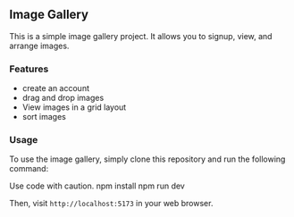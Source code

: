## Image Gallery

This is a simple image gallery project. It allows you to signup, view, and arrange images.

### Features

* create an account
* drag and drop images
* View images in a grid layout
* sort images

### Usage

To use the image gallery, simply clone this repository and run the following command:

Use code with caution.
npm install
npm run dev


Then, visit `http://localhost:5173` in your web browser.


